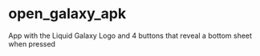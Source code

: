 # open_galaxy_apk

App with the Liquid Galaxy Logo and 4 buttons that reveal a bottom sheet when pressed


